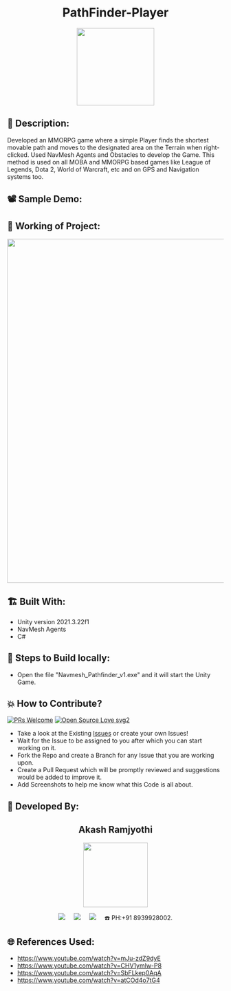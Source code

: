 <h1 align="center">PathFinder-Player</h1>

<p align="center">
<img src="https://user-images.githubusercontent.com/54114888/211217271-ab907484-840a-40cb-9dd3-7bf9391e458a.png" width="180" height="180">
</p>

## 📜 Description:
Developed an MMORPG game where a simple Player finds the shortest movable path and moves to the designated area on the Terrain when right-clicked. Used NavMesh Agents and Obstacles to develop the Game. This method is used on all MOBA and MMORPG based games like League of Legends, Dota 2, World of Warcraft, etc and on GPS and Navigation systems too.

## 📽 Sample Demo:

## 🧠 Working of Project:
<p align="center">
<img src="https://user-images.githubusercontent.com/54114888/212465848-3abfaa28-31a9-4428-92f4-0cd81da77080.png" width="800">
</p>

## 🏗 Built With:
- Unity version 2021.3.22f1
- NavMesh Agents
- C#

## 🧪 Steps to Build locally:
- Open the file "Navmesh_Pathfinder_v1.exe" and it will start the Unity Game.

## 💥 How to Contribute?

[![PRs Welcome](https://img.shields.io/badge/PRs-welcome-brightgreen.svg?style=flat-square)](http://makeapullrequest.com)
[![Open Source Love svg2](https://badges.frapsoft.com/os/v2/open-source.svg?v=103)](https://github.com/ellerbrock/open-source-badges/) 

- Take a look at the Existing [Issues](https://github.com/Akash-Ramjyothi/PathFinder-Player/issues) or create your own Issues!
- Wait for the Issue to be assigned to you after which you can start working on it.
- Fork the Repo and create a Branch for any Issue that you are working upon.
- Create a Pull Request which will be promptly reviewed and suggestions would be added to improve it.
- Add Screenshots to help me know what this Code is all about.

## 👦 Developed By:
<h2 align="center">Akash Ramjyothi</h2>
<p align="center">
  <a href="https://github.com/Akash-Ramjyothi"><img src="https://avatars.githubusercontent.com/u/54114888?v=4" width=150px height=150px /></a> 
    
<p align="center">
  <a target="_blank"href="https://www.linkedin.com/in/akash-ramjyothi/"><img src="https://img.shields.io/badge/linkedin-%230077B5.svg?&style=for-the-badge&logo=linkedin&logoColor=white" /></a>&nbsp;&nbsp;&nbsp;&nbsp;
  <a href="mailto:akash.ramjyothi@gmail.com?subject=Hello%20Akash,%20From%20Github"><img src="https://img.shields.io/badge/gmail-%23D14836.svg?&style=for-the-badge&logo=gmail&logoColor=white" /></a>&nbsp;&nbsp;&nbsp;&nbsp;
  <a href="https://www.instagram.com/akash.ramjyothi/"><img src="https://img.shields.io/badge/instagram-%23D14836.svg?&style=for-the-badge&logo=instagram&logoColor=pink" /></a>&nbsp;&nbsp;&nbsp;&nbsp;
  ☎️ PH:+91 8939928002.
</p>

## 🌐 References Used:
- https://www.youtube.com/watch?v=mJu-zdZ9dyE
- https://www.youtube.com/watch?v=CHV1ymlw-P8
- https://www.youtube.com/watch?v=SbFLkep0AqA
- https://www.youtube.com/watch?v=atCOd4o7tG4
